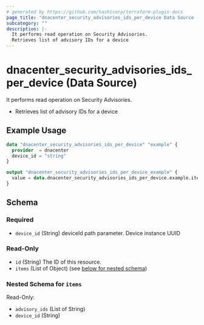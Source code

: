 ```yaml
---
# generated by https://github.com/hashicorp/terraform-plugin-docs
page_title: "dnacenter_security_advisories_ids_per_device Data Source - terraform-provider-dnacenter"
subcategory: ""
description: |-
  It performs read operation on Security Advisories.
  Retrieves list of advisory IDs for a device
---
```


# dnacenter_security_advisories_ids_per_device (Data Source)

It performs read operation on Security Advisories.

- Retrieves list of advisory IDs for a device

## Example Usage

```terraform
data "dnacenter_security_advisories_ids_per_device" "example" {
  provider  = dnacenter
  device_id = "string"
}

output "dnacenter_security_advisories_ids_per_device_example" {
  value = data.dnacenter_security_advisories_ids_per_device.example.items
}
```

<!-- schema generated by tfplugindocs -->
## Schema

### Required

- `device_id` (String) deviceId path parameter. Device instance UUID

### Read-Only

- `id` (String) The ID of this resource.
- `items` (List of Object) (see [below for nested schema](#nestedatt--items))

<a id="nestedatt--items"></a>
### Nested Schema for `items`

Read-Only:

- `advisory_ids` (List of String)
- `device_id` (String)


